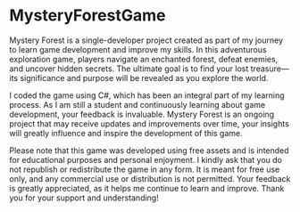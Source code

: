 # MysteryForestGame
Mystery Forest is a single-developer project created as part of my journey to learn game development and improve my skills. In this adventurous exploration game, players navigate an enchanted forest, defeat enemies, and uncover hidden secrets. The ultimate goal is to find your lost treasure—its significance and purpose will be revealed as you explore the world.

I coded the game using C#, which has been an integral part of my learning process. As I am still a student and continuously learning about game development, your feedback is invaluable. Mystery Forest is an ongoing project that may receive updates and improvements over time, your insights will greatly influence and inspire the development of this game.

Please note that this game was developed using free assets and is intended for educational purposes and personal enjoyment. I kindly ask that you do not republish or redistribute the game in any form. It is meant for free use only, and any commercial use or distribution is not permitted. Your feedback is greatly appreciated, as it helps me continue to learn and improve. Thank you for your support and understanding!

 
